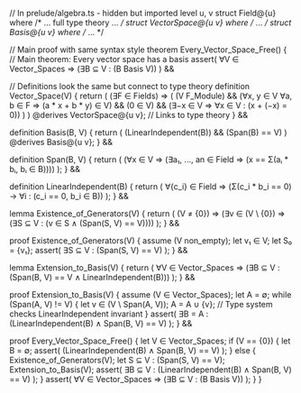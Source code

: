 // In prelude/algebra.ts - hidden but imported
level u, v
struct Field@{u} where /* ... full type theory ... */
struct VectorSpace@{u v} where /* ... */
struct Basis@{u v} where /* ... */

// Main proof with same syntax style
theorem Every_Vector_Space_Free() {
  // Main theorem: Every vector space has a basis
  assert(
    ∀V ∈ Vector_Spaces ⇒ (∃B ⊆ V : (B Basis V))
  ) &&
  
  // Definitions look the same but connect to type theory
  definition Vector_Space(V) {
    return (
      (∃F ∈ Fields) ⇒
      (
        (V F_Module) &&
        (∀x, y ∈ V ∀a, b ∈ F ⇒ (a * x + b * y) ∈ V) &&
        (0 ∈ V) &&
        (∃−x ∈ V ⇒ ∀x ∈ V : (x + (−x) = 0))
      )
    ) @derives VectorSpace@{u v};  // Links to type theory
  } &&
  
  definition Basis(B, V) {
    return (
      (LinearIndependent(B)) &&
      (Span(B) == V)
    ) @derives Basis@{u v};
  } &&
  
  definition Span(B, V) {
    return (
      (∀x ∈ V ⇒ (∃a₁, ..., an ∈ Field ⇒ (x == Σ(aᵢ * bᵢ, bᵢ ∈ B))))
    );
  } &&
  
  definition LinearIndependent(B) {
    return (
      ∀{c_i} ∈ Field ⇒ 
      (Σ(c_i * b_i == 0) → ∀i : (c_i == 0, b_i ∈ B))
    );
  } &&
  
  lemma Existence_of_Generators(V) {
    return (
      (V ≠ {0}) ⇒ 
      (∃v ∈ (V \ {0}) ⇒ 
      (∃S ⊆ V : (v ∈ S ∧ (Span(S, V) == V))))
    );
  } &&
  
  proof Existence_of_Generators(V) {
    assume (V non_empty);
    let v₁ ∈ V;
    let S₀ = {v₁};
    assert(
      ∃S ⊆ V : (Span(S, V) == V)
    );
  } &&
  
  lemma Extension_to_Basis(V) {
    return (
      ∀V ∈ Vector_Spaces ⇒ 
      (∃B ⊆ V : (Span(B, V) == V ∧ LinearIndependent(B)))
    );
  } &&
  
  proof Extension_to_Basis(V) {
    assume (V ∈ Vector_Spaces);
    let A = ∅;
    while (Span(A, V) != V) {
      let v ∈ (V \ Span(A, V));
      A = A ∪ {v};
      // Type system checks LinearIndependent invariant
    }
    assert(
      ∃B = A : (LinearIndependent(B) ∧ Span(B, V) == V)
    );
  } &&
  
  proof Every_Vector_Space_Free() {
    let V ∈ Vector_Spaces;
    if (V == {0}) {
      let B = ∅;
      assert(
        (LinearIndependent(B) ∧ Span(B, V) == V)
      );
    } else {
      Existence_of_Generators(V);
      let S ⊆ V : (Span(S, V) == V);
      Extension_to_Basis(V);
      assert(
        ∃B ⊆ V : (LinearIndependent(B) ∧ Span(B, V) == V)
      );
    }
    assert(
      ∀V ∈ Vector_Spaces ⇒ (∃B ⊆ V : (B Basis V))
    );
  }
}